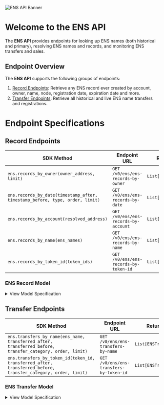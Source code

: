 ![ENS API Banner](https://files.readme.io/5fcfe11-ENS_Docs_Banners.png)
# Welcome to the ENS API

The **ENS API** provides endpoints for looking up ENS names (both historical and primary), resolving ENS names and records, and monitoring ENS transfers and sales.

## Endpoint Overview
The **ENS API** supports the following groups of endpoints:
 
1. [Record Endpoints](https://github.com/TransposeData/transpose-python-sdk/blob/main/docs/ens.md#Record-Endpoints): Retrieve any ENS record ever created by account, owner, name, node, registration date, expiration date and more.
2. [Transfer Endpoints](https://github.com/TransposeData/transpose-python-sdk/blob/main/docs/ens.md#Transfer-Endpoints): Retrieve all historical and live ENS name transfers and registrations.


# Endpoint Specifications

## Record Endpoints
| SDK Method                                                                   | Endpoint URL                                 | Returns           |
| ---------------------------------------------------------------------------- | -------------------------------------------- | ----------------- |
| `ens.records_by_owner(owner_address, limit)`                                 | `GET /v0/ens/ens-records-by-owner`           | `List[ENSRecord]` |
| `ens.records_by_date(timestamp_after, timestamp_before, type, order, limit)` | `GET /v0/ens/ens-records-by-date`            | `List[ENSRecord]` |
| `ens.records_by_account(resolved_address)`                                   | `GET /v0/ens/ens-records-by-account`         | `List[ENSRecord]` |
| `ens.records_by_name(ens_names)`                                             | `GET /v0/ens/ens-records-by-name`            | `List[ENSRecord]` |
| `ens.records_by_token_id(token_ids)`                                         | `GET /v0/ens/ens-records-by-token-id`        | `List[ENSRecord]` |

### ENS Record Model
<details>
<summary>View Model Specification</summary>

The **ENS Record Model** contains the full set of information for a single ENS name, including its owner, resolved address, resolver, node, and much more. The **ENS Record Model** follows the following structure: 

| Name                   | Description                                                                                             | Type        |
| ---------------------- | ------------------------------------------------------------------------------------------------------- | ----------- |
| ens_name               | The ENS name.                                                                                           | `string`    |
| ens_node               | The unique ENS nodehash which points to the ENS name.                                                   | `string`    |
| contract_address       | The contract address of the ENS collection.                                                             | `string`    |
| token_id               | The token ID of the ENS name.                                                                           | `integer`   |
| meta_block_number                 | Unique sequential ID of the ENS name used by the Transpose backend.                                     | `integer`   |
| owner                  | The owner of the ENS name.                                                                              | `string`    |
| resolver               | The resolver contract address of the ENS name.                                                          | `string`    |
| resolved_address       | The address which has this ENS name set to be their primary name.                                       | `string`    |
| registration_timestamp | The timestamp on which this ENS name was registerred (in ISO-8601 format).                              | `date-time` |
| expiration_timestamp   | The timestamp on which this ENS registration will expire (in ISO-8601 format).                          | `date-time` |
| grace_period_ends      | The timestamp on which the ENS grace period will end (in ISO-8601 format).                              | `date-time` |
| premium_period_ends    | The timestamp on which the ENS premium period will end (in ISO-8601 format).                            | `date-time` |
| in_grace_period        | Whether the ENS name is currently in the 90 day grace period.                                           | `boolean`   |
| in_premium_period      | Whether the ENS name is currently in the 21 day premium period.                                         | `boolean`   |
| is_expired             | Whether the ENS name is currently expired.                                                              | `boolean`   |
| last_refreshed         | The timestamp at which the ENS record was last refreshed by the Transpose backend (in ISO-8601 format). | `date-time` |

</details>


## Transfer Endpoints
| SDK Method                                                                                                    | Endpoint URL                            | Returns             |
| ------------------------------------------------------------------------------------------------------------- | --------------------------------------- | ------------------- |
| `ens.transfers_by_name(ens_name, transferred_after, transferred_before, transfer_category, order, limit)`     | `GET /v0/ens/ens-transfers-by-name`     | `List[ENSTransfer]` |
| `ens.transfers_by_token_id(token_id, transferred_after, transferred_before, transfer_category, order, limit)` | `GET /v0/ens/ens-transfers-by-token-id` | `List[ENSTransfer]` |

### ENS Transfer Model
<details>
<summary>View Model Specification</summary>

The **ENS Transfer Model** represents a single transfer of an ENS name. The **ENS Transfer Model** follows the following structure:

| Name             | Description                                                            | Type        |
| ---------------- | ---------------------------------------------------------------------- | ----------- |
| ens_name         | The ENS name.                                                          | `string`    |
| ens_node         | The unique ENS nodehash which points to the ENS name.                  | `string`    |
| contract_address | The contract address of the ENS collection.                            | `string`    |
| token_id         | The token ID of the ENS name.                                          | `integer`   |
| block_number     | The block number at which the transfer occurred.                       | `integer`   |
| log_index        | The log index at which the transfer occurred.                          | `integer`   |
| transaction_hash | The transaction hash at which the transfer occurred.                   | `string`    |
| timestamp        | The timestamp of the transfer (in ISO-8601 format).                    | `date-time` |
| category         | The category of the ENS name transfer (one of `mint`, `send`, `burn`). | `string`    |
| from             | The address of the sender.                                             | `string`    |
| to               | The address of the receiver.                                           | `string`    |

</details>